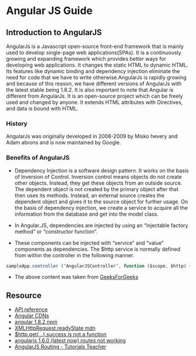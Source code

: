 # Angular JS Guide

## Introduction to AngularJS

AngularJs is a Javascript open-source front-end framework that is mainly used to develop single-page web applications(SPAs). It is a continuously growing and expanding framework which provides better ways for developing web applications. It changes the static HTML to dynamic HTML. Its features like dynamic binding and dependency injection eliminate the need for code that we have to write otherwise.AngularJs is rapidly growing and because of this reason, we have different versions of AngularJs with the latest stable being 1.8.2. It is also important to note that Angular is different from AngularJs. It is an open-source project which can be freely used and changed by anyone. It extends HTML attributes with Directives, and data is bound with HTML. 

### History

AngularJs was originally developed in 2008-2009 by Misko hevery and Adam abrons and is now maintained by Google.

### Benefits of AngularJS

- Dependency Injection is a software design pattern. It works on the basis of Inversion of Control. Inversion control means objects do not create other objects. Instead, they get these objects from an outside source. The dependent object is not created by the primary object after that then uses its methods. Instead, an external source creates the dependent object and gives it to the source object for further usage. On the basis of dependency injection, we create a service to acquire all the information from the database and get into the model class. 

- In Angular.JS, dependencies are injected by using an “injectable factory method” or “constructor function”.

- These components can be injected with “service” and “value” components as dependencies. 
The $http service is normally defined from within the controller in the following manner.

```js
sampleApp.controller (‘AngularJSController’, function ($scope, $http) {}) 
```

- The above content was taken from [GeeksForGeeks](https://www.geeksforgeeks.org/introduction-to-angularjs/)

## Resource

- [API reference](https://docs.angularjs.org/api)
- [Angular CDNs](https://code.angularjs.org/1.8.2/)
- [angular 1.8.2 npm](https://www.npmjs.com/package/angular/v/1.8.2)
- [XMLHttpRequest.readyState mdn](https://developer.mozilla.org/en-US/docs/Web/API/XMLHttpRequest/readyState)
- [$http.get(...).success is not a function](https://stackoverflow.com/questions/41169385/http-get-success-is-not-a-function)
- [angularjs 1.6.0 (latest now) routes not working](https://stackoverflow.com/questions/41211875/angularjs-1-6-0-latest-now-routes-not-working)
- [AngularJS Routing - Tutorials Teacher](https://www.tutorialsteacher.com/angularjs/angularjs-routing)